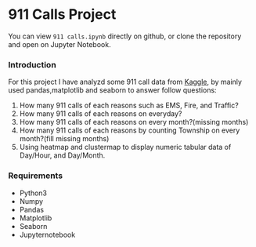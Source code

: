 # 911 Calls Project

You can view `911 calls.ipynb` directly on github, or clone the repository and open on Jupyter Notebook.

### Introduction
For this project I have analyzd some 911 call data from [Kaggle](https://www.kaggle.com/mchirico/montcoalert), by mainly used pandas,matplotlib and seaborn to answer follow questions:

 1. How many 911 calls of each reasons such as EMS, Fire, and Traffic?
 2. How many 911 calls of each reasons on everyday?
 3. How many 911 calls of each reasons on every month?(missing months)
 4. How many 911 calls of each reasons by counting Township on every month?(fill missing months)
 5. Using heatmap and clustermap to display numeric tabular data of Day/Hour, and Day/Month.

### Requirements
* Python3
* Numpy
* Pandas
* Matplotlib
* Seaborn
* Jupyternotebook


